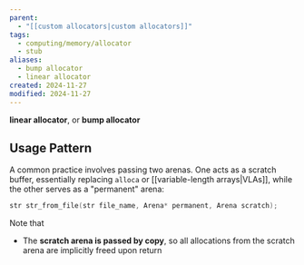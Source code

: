 ```yaml
---
parent:
  - "[[custom allocators|custom allocators]]"
tags:
  - computing/memory/allocator
  - stub
aliases:
  - bump allocator
  - linear allocator
created: 2024-11-27
modified: 2024-11-27
---
```

**linear allocator**, or **bump allocator**

## Usage Pattern
A common practice involves passing two arenas. One acts as a scratch buffer, essentially replacing `alloca` or [[variable-length arrays|VLAs]], while the other serves as a "permanent" arena:
```c
str str_from_file(str file_name, Arena* permanent, Arena scratch);
```
Note that
- The **scratch arena is passed by copy**, so all allocations from the scratch arena are implicitly freed upon return